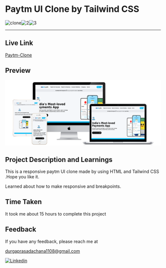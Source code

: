 # Paytm UI Clone by Tailwind CSS

![clone](https://img.shields.io/badge/Clone-Project-red)![2](https://img.shields.io/badge/Technologies-HTML%2FCSS%2FTailwind-blue)![3](https://img.shields.io/badge/Multi%20Device-Responsive-green)

---

## Live Link

[Paytm-Clone](https://paytmui-clone-dp1108.netlify.app/)

## Preview

![Paytm](./Images/Paytm%20view.png)

## Project Description and Learnings

This is a responsive paytm UI clone made by using HTML and Tailwind CSS .Hope you like it.

Learned about how to make responsive and breakpoints.

## Time Taken

It took me about 15 hours to complete this project

## Feedback

If you have any feedback, please reach me at

[durgaprasadachana1108@gmail.com](mailto:durgaprasadachana1108@gmail.com)

<a href='https://www.linkedin.com/in/dp1108/' target="_blank"><img alt='Linkedin' src='https://img.shields.io/badge/Linkedin-100000?style=flat&logo=Linkedin&logoColor=white&labelColor=111FDD&color=1A1ADD'/></a>
